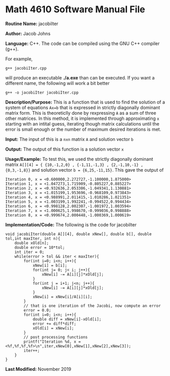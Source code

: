 # Math 4610 Software Manual File

**Routine Name:** jacobiIter

**Author:** Jacob Johns

**Language:** C++. The code can be compiled using the GNU C++ compiler (g++).

For example,

    g++ jacobiIter.cpp

will produce an executable **./a.exe** than can be executed. If you want a different name, the following will work a bit
better

    g++ -o jacobiIter jacobiIter.cpp
    
**Description/Purpose:** This is a function that is used to find the solution of a system of equations `Ax=b` that is expressed in strictly diagonally dominant matrix form. This is theoreticlly done by rexpressing `A` as a sum of three other matrices. In this method, it is implemented through approximating `x` starting with an intital guess, iterating though matrix calculations until the error is small enough or the number of maximum desired iterations is met.

**Input:** The input of this is a `nxn` matrix `A` and solution vector `b`

**Output:** The output of this function is a solution vector `x`

**Usage/Example:** To test this, we used the strictly diagonally dominant matrix `A[][4] = { {10,-1,2,0} , {-1,11,-1,3} , {2,-1,10,-1} , {0,3,-1,8}}` and solution vector `b = {6,25,-11,15}`. This gave the output of 
```
Iteration 0, x = <0.600000,2.272727,-1.100000,1.875000>
Iteration 1, x = <1.047273,1.715909,-0.805227,0.885227>
Iteration 2, x = <0.932636,2.053306,-1.049341,1.130881>
Iteration 3, x = <1.015199,1.953696,-0.968109,0.973843>
Iteration 4, x = <0.988991,2.011415,-1.010286,1.021351>
Iteration 5, x = <1.003199,1.992241,-0.994522,0.994434>
Iteration 6, x = <0.998128,2.002307,-1.001972,1.003594>
Iteration 7, x = <1.000625,1.998670,-0.999036,0.998888>
Iteration 8, x = <0.999674,2.000448,-1.000369,1.000619>
```



**Implementation/Code:** The following is the code for jacobiIter
```
void jacobiIter(double A[][4], double xNew[], double b[], double tol,int maxIter, int n){
	double xOld[n];
	double error = 10*tol;
	int iter = 0;
	while(error > tol && iter < maxIter){
		for(int i=0; i<n; i++){
			xNew[i] = b[i];
			for(int j= 0; j< i; j++){
				xNew[i] -= A[i][j]*xOld[j];
			}
			for(int j = i+1; j<n; j++){
				xNew[i] -= A[i][j]*xOld[j];
			}
			xNew[i] = xNew[i]/A[i][i];
		}
		// that is one iteration of the Jacobi, now compute an error
		error = 0.0;
		for(int i=0; i<n; i++){
			double diff = xNew[i]-xOld[i];
			error += diff*diff;
			xOld[i] = xNew[i];
		}
		// post processing functions
		printf("Iteration %d, x = <%f,%f,%f,%f>\n",iter,xNew[0],xNew[1],xNew[2],xNew[3]);
		iter++;
	}
}
```


**Last Modified:** November 2019
